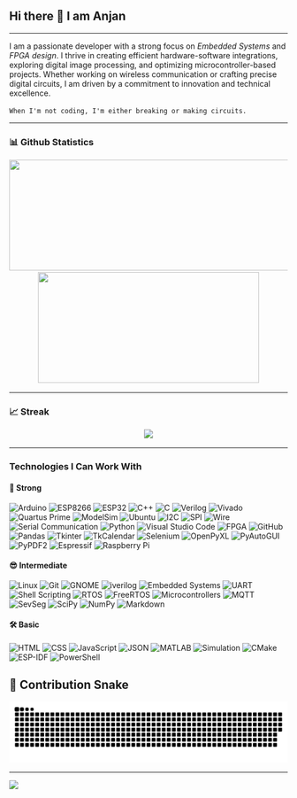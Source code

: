 ## Hi there 👋 I am Anjan

---
I am a passionate developer with a strong focus on *Embedded Systems* and *FPGA design*. I thrive in creating efficient hardware-software integrations, exploring digital image processing, and optimizing microcontroller-based projects. Whether working on wireless communication or crafting precise digital circuits, I am driven by a commitment to innovation and technical excellence.

`When I'm not coding, I'm either breaking or making circuits.`

___
### 📊 Github Statistics

<div align="center">
  <img height="200em" width = "550em" src="https://github-readme-stats-eight-theta.vercel.app/api?username=ItzzInfinity&show_icons=true&theme=dracula&include_all_commits=true&count_private=true"/>
  <img height="200em" width = "400em"  src="https://github-readme-stats.vercel.app/api/top-langs/?username=ItzzInfinity&theme=dracula&show_icons=true&layout=compact"/>
  </div
<!--   <div align="center">
<!--   <img height="200em" width = "1000em" src="https://github-profile-trophy.vercel.app/?username=ItzzInfinity&title=Commit,Followers,Stars,Repositories,PullRequest&theme=flat&margin-w=15"/> -->
<!-- </div> --> 

<!--![ItzzInfinity's Tropihes](https://github-profile-trophy.vercel.app/?username=ItzzInfinity&title=Commit,Followers,Stars,Repositories,PullRequest&theme=flat&margin-w=15) -->
___

### 📈 Streak

<div align="center">
   <img height="200em" src="https://github-readme-streak-stats.herokuapp.com/?user=ItzzInfinity&theme=dracula&show_icons=true&layout=compact"/><br>
<!--    <img height="200em" src="https://github-readme-streak-stats.herokuapp.com/?user=Itzzinfinity&theme=tokyonight&hide_border=false"/><br> -->
  
</div>


___
### Technologies I Can Work With

#### 💪 Strong
![Arduino](https://img.shields.io/badge/-Arduino-00979D?style=plastic&logo=arduino&logoColor=white)
![ESP8266](https://img.shields.io/badge/-ESP8266-000000?style=plastic&logo=esp8266&logoColor=white)
![ESP32](https://img.shields.io/badge/ESP32-gray?style=plastic)
![C++](https://img.shields.io/badge/-C++-00599C?style=plastic&logo=cplusplus&logoColor=white)
![C](https://img.shields.io/badge/-C-A8B9CC?style=plastic&logo=c&logoColor=black)
![Verilog](https://img.shields.io/badge/-Verilog-187bcd?style=plastic&logo=verilog&logoColor=white)
![Vivado](https://img.shields.io/badge/-Vivado-007ACC?style=plastic&logo=xilinx&logoColor=white)
![Quartus Prime](https://img.shields.io/badge/-Quartus_Prime-0071C5?style=plastic&logo=intel&logoColor=white)
![ModelSim](https://img.shields.io/badge/-ModelSim-3DDC84?style=plastic&logo=modelsim&logoColor=white)
![Ubuntu](https://img.shields.io/badge/Ubuntu-E95420?style=plastic&logo=ubuntu&logoColor=white)
![I2C](https://img.shields.io/badge/-I2C-4CAF50?style=plastic&logo=i2c&logoColor=white)
![SPI](https://img.shields.io/badge/-SPI-FF5722?style=plastic&logo=spi&logoColor=white)
![Wire](https://img.shields.io/badge/-Wire-FFCC00?style=plastic&logo=arduino&logoColor=white)
![Serial Communication](https://img.shields.io/badge/-Serial_Communication-FF9900?style=plastic&logo=serial&logoColor=white)
![Python](https://img.shields.io/badge/python-3670A0?style=plastic&logo=python&logoColor=ffdd54) 
![Visual Studio Code](https://img.shields.io/badge/Visual%20Studio%20Code-0078d7.svg?style=plastic&logo=visual-studio-code&logoColor=white)
![FPGA](https://img.shields.io/badge/-FPGA-009688?style=plastic&logo=fpga&logoColor=white)
![GitHub](https://img.shields.io/badge/-GitHub-181717?style=plastic&logo=github&logoColor=white)
![Pandas](https://img.shields.io/badge/-Pandas-150458?style=plastic&logo=pandas&logoColor=white)
![Tkinter](https://img.shields.io/badge/-Tkinter-ffcc00?style=plastic&logo=python&logoColor=white)
![TkCalendar](https://img.shields.io/badge/-TkCalendar-ff5722?style=plastic&logo=calendar&logoColor=white)
![Selenium](https://img.shields.io/badge/-Selenium-43B02A?style=plastic&logo=selenium&logoColor=white)
![OpenPyXL](https://img.shields.io/badge/-OpenPyXL-1D6F42?style=plastic&logo=microsoft-excel&logoColor=white)
![PyAutoGUI](https://img.shields.io/badge/-PyAutoGUI-555555?style=plastic&logo=python&logoColor=white)
![PyPDF2](https://img.shields.io/badge/-PyPDF2-BD081C?style=plastic&logo=adobe&logoColor=white)
![Espressif](https://img.shields.io/badge/espressif-E7352C.svg?style=plastic&logo=espressif&logoColor=white) 
![Raspberry Pi](https://img.shields.io/badge/-RaspberryPi-C51A4A?style=plastic&logo=Raspberry-Pi) 


#### 😎 Intermediate
![Linux](https://img.shields.io/badge/-Linux-FCC624?style=plastic&logo=linux&logoColor=black)
![Git](https://img.shields.io/badge/-Git-F05032?style=plastic&logo=git&logoColor=white)
![GNOME](https://img.shields.io/badge/GNOME-4A86CF.svg?style=plastic&logo=GNOME&logoColor=white)
![iverilog](https://img.shields.io/badge/-iverilog-green.svg) 
![Embedded Systems](https://img.shields.io/badge/-Embedded_Systems-007ACC?style=plastic&logo=embedded&logoColor=white)
![UART](https://img.shields.io/badge/-UART-FFC107?style=plastic&logo=uart&logoColor=black)
![Shell Scripting](https://img.shields.io/badge/-Shell_Scripting-4EAA25?style=plastic&logo=gnu-bash&logoColor=white)
![RTOS](https://img.shields.io/badge/-RTOS-007ACC?style=plastic&logo=rtos&logoColor=white)
![FreeRTOS](https://img.shields.io/badge/-FreeRTOS-003B57?style=plastic&logo=freertos&logoColor=white)
![Microcontrollers](https://img.shields.io/badge/-Microcontrollers-009688?style=plastic&logo=electronics&logoColor=white)
![MQTT](https://img.shields.io/badge/-MQTT-660066?style=plastic&logo=mqtt&logoColor=white)
![SevSeg](https://img.shields.io/badge/-SevSeg-FF5733?style=plastic&logo=arduino&logoColor=white)
![SciPy](https://img.shields.io/badge/-SciPy-8CAAE6?style=plastic&logo=scipy&logoColor=white)
![NumPy](https://img.shields.io/badge/-NumPy-013243?style=plastic&logo=numpy&logoColor=white)
![Markdown](https://img.shields.io/badge/markdown-%23000000.svg?style=plastic&logo=markdown&logoColor=white)   
<!--![Virtuoso](https://img.shields.io/badge/Virtuoso-%23EE0000.svg?style=plastic&logo=cadence&logoColor=white)-->

#### 🛠️ Basic
![HTML](https://img.shields.io/badge/-HTML-E34F26?style=plastic&logo=html5&logoColor=white)
![CSS](https://img.shields.io/badge/-CSS-1572B6?style=plastic&logo=css3&logoColor=white)
![JavaScript](https://img.shields.io/badge/-JavaScript-F7DF1E?style=plastic-square&logo=javascript&logoColor=black)
![JSON](https://img.shields.io/badge/-JSON-000000?style=plastic&logo=json&logoColor=white)
![MATLAB](https://img.shields.io/badge/-MATLAB-0076A8?style=plastic&logo=matlab&logoColor=white)
![Simulation](https://img.shields.io/badge/-Simulation-1E90FF?style=plastic&logo=simulation&logoColor=white)
![CMake](https://img.shields.io/badge/CMake-%23008FBA.svg?style=plastic&logo=cmake&logoColor=white)
![ESP-IDF](https://img.shields.io/badge/ESP--IDF-%23E7352C.svg?style=plastic&logo=espressif&logoColor=white) 
![PowerShell](https://img.shields.io/badge/PowerShell-%235391FE.svg?style=plastic&logo=powershell&logoColor=white) 

<h2>🐍 Contribution Snake</h2>
<picture>  
  <source media="(prefers-color-scheme: dark)" srcset="https://raw.githubusercontent.com/ItzzInfinity/ItzzInfinity/output/github-snake-dark.svg" />
  <source media="(prefers-color-scheme: light)" srcset="https://raw.githubusercontent.com/ItzzInfinity/ItzzInfinity/output/github-snake.svg" />
  <img alt="github-snake" src="https://raw.githubusercontent.com/ItzzInfinity/ItzzInfinity/output/github-snake.svg" />
</picture>

___
<!--[![](https://visitcount.itsvg.in/api?id=ItzzInfinity&label=Profile%20Views&color=0&icon=1&pretty=false)](https://visitcount.itsvg.in)-->

![](https://komarev.com/ghpvc/?username=ItzzInfinity&label=Profile%20views&color=0e75b6&style=plastic)
